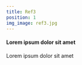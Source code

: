 ```yaml
---
title: Ref3
position: 1
img_image: ref3.jpg
---
```


#### Lorem ipsum dolor sit amet

Lorem ipsum dolor sit amet
